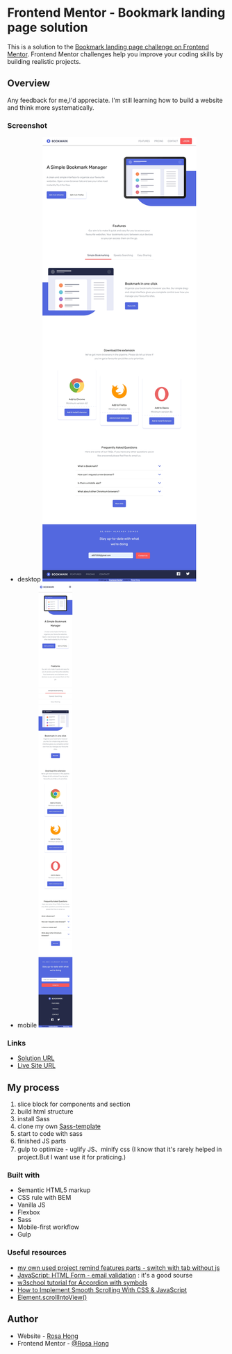 # Frontend Mentor - Bookmark landing page solution

This is a solution to the [Bookmark landing page challenge on Frontend Mentor](https://www.frontendmentor.io/challenges/bookmark-landing-page-5d0b588a9edda32581d29158). Frontend Mentor challenges help you improve your coding skills by building realistic projects. 

## Overview
Any feedback for me,I'd appreciate.
I'm still learning how to build a website and think more systematically.

### Screenshot
- desktop
![desktop](/img/desktop.jpeg)
- mobile
![mobile](/img/mobile.jpeg)
### Links

- [Solution URL](https://www.frontendmentor.io/solutions/responsive-sass-vanilla-js-ryetbdSSq)
- [Live Site URL](https://meitung473.github.io/bookmark-landing-page-master/build/index.html)

## My process
1. slice block for components and section
2. build html structure
3. install Sass
4. clone my own [Sass-template](https://github.com/meitung473/Sass-template)  
5. start to code with sass
6. finished JS parts
7. gulp to optimize - uglify JS、minify css
   (I know that it's rarely helped in project.But I want use it for praticing.)

### Built with

- Semantic HTML5 markup
- CSS rule with BEM
- Vanilla JS
- Flexbox
- Sass
- Mobile-first workflow
- Gulp

### Useful resources
- [my own used project remind features parts - switch with tab without js](https://codepen.io/shan473/pen/ZEawKNX?editors=1000)
- [JavaScript: HTML Form - email validation](https://www.w3resource.com/javascript/form/email-validation.php) : it's a good sourse
- [w3school tutorial for Accordion with symbols](https://www.w3schools.com/howto/tryit.asp?filename=tryhow_js_accordion_symbol)
- [How to Implement Smooth Scrolling With CSS & JavaScript](https://webdesign.tutsplus.com/tutorials/smooth-scrolling-vanilla-javascript--cms-35165)
- [Element.scrollIntoView()](https://developer.mozilla.org/en-US/docs/Web/API/Element/scrollIntoView)

## Author

- Website - [Rosa Hong](https://blog.rosa.tw/)
- Frontend Mentor - [@Rosa Hong](https://www.frontendmentor.io/profile/meitung473)
